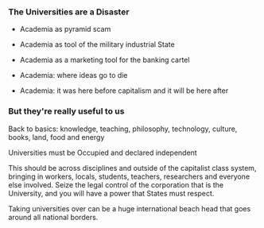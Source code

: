 

### The Universities are a Disaster


* Academia as pyramid scam

* Academia as tool of the military industrial State

* Academia as a marketing tool for the banking cartel

* Academia: where ideas go to die

* Academia: it was here before capitalism and it will be here after


### But they're really useful to us

Back to basics: knowledge, teaching, philosophy, technology, culture, books, land, food and energy

Universities must be Occupied and declared independent

This should be across disciplines and outside of the capitalist class system, bringing in workers, locals, students, teachers, researchers and everyone else involved.  Seize the legal control of the corporation that is the University, and you will have a power that States must respect.  

Taking universities over can be a huge international beach head that goes around all national borders.  




